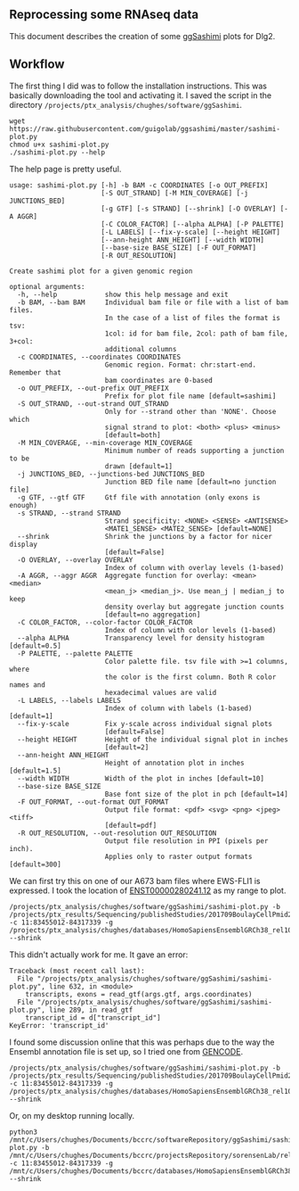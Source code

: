 ## Reprocessing some RNAseq data

This document describes the creation of some [ggSashimi](https://github.com/guigolab/ggsashimi) plots for Dlg2.

## Workflow

The first thing I did was to follow the installation instructions. This was basically downloading the tool and activating it. I saved the script in the directory `/projects/ptx_analysis/chughes/software/ggSashimi`.

```shell
wget https://raw.githubusercontent.com/guigolab/ggsashimi/master/sashimi-plot.py
chmod u+x sashimi-plot.py
./sashimi-plot.py --help
```

The help page is pretty useful.

```
usage: sashimi-plot.py [-h] -b BAM -c COORDINATES [-o OUT_PREFIX]
                       [-S OUT_STRAND] [-M MIN_COVERAGE] [-j JUNCTIONS_BED]
                       [-g GTF] [-s STRAND] [--shrink] [-O OVERLAY] [-A AGGR]
                       [-C COLOR_FACTOR] [--alpha ALPHA] [-P PALETTE]
                       [-L LABELS] [--fix-y-scale] [--height HEIGHT]
                       [--ann-height ANN_HEIGHT] [--width WIDTH]
                       [--base-size BASE_SIZE] [-F OUT_FORMAT]
                       [-R OUT_RESOLUTION]

Create sashimi plot for a given genomic region

optional arguments:
  -h, --help            show this help message and exit
  -b BAM, --bam BAM     Individual bam file or file with a list of bam files.
                        In the case of a list of files the format is tsv:
                        1col: id for bam file, 2col: path of bam file, 3+col:
                        additional columns
  -c COORDINATES, --coordinates COORDINATES
                        Genomic region. Format: chr:start-end. Remember that
                        bam coordinates are 0-based
  -o OUT_PREFIX, --out-prefix OUT_PREFIX
                        Prefix for plot file name [default=sashimi]
  -S OUT_STRAND, --out-strand OUT_STRAND
                        Only for --strand other than 'NONE'. Choose which
                        signal strand to plot: <both> <plus> <minus>
                        [default=both]
  -M MIN_COVERAGE, --min-coverage MIN_COVERAGE
                        Minimum number of reads supporting a junction to be
                        drawn [default=1]
  -j JUNCTIONS_BED, --junctions-bed JUNCTIONS_BED
                        Junction BED file name [default=no junction file]
  -g GTF, --gtf GTF     Gtf file with annotation (only exons is enough)
  -s STRAND, --strand STRAND
                        Strand specificity: <NONE> <SENSE> <ANTISENSE>
                        <MATE1_SENSE> <MATE2_SENSE> [default=NONE]
  --shrink              Shrink the junctions by a factor for nicer display
                        [default=False]
  -O OVERLAY, --overlay OVERLAY
                        Index of column with overlay levels (1-based)
  -A AGGR, --aggr AGGR  Aggregate function for overlay: <mean> <median>
                        <mean_j> <median_j>. Use mean_j | median_j to keep
                        density overlay but aggregate junction counts
                        [default=no aggregation]
  -C COLOR_FACTOR, --color-factor COLOR_FACTOR
                        Index of column with color levels (1-based)
  --alpha ALPHA         Transparency level for density histogram [default=0.5]
  -P PALETTE, --palette PALETTE
                        Color palette file. tsv file with >=1 columns, where
                        the color is the first column. Both R color names and
                        hexadecimal values are valid
  -L LABELS, --labels LABELS
                        Index of column with labels (1-based) [default=1]
  --fix-y-scale         Fix y-scale across individual signal plots
                        [default=False]
  --height HEIGHT       Height of the individual signal plot in inches
                        [default=2]
  --ann-height ANN_HEIGHT
                        Height of annotation plot in inches [default=1.5]
  --width WIDTH         Width of the plot in inches [default=10]
  --base-size BASE_SIZE
                        Base font size of the plot in pch [default=14]
  -F OUT_FORMAT, --out-format OUT_FORMAT
                        Output file format: <pdf> <svg> <png> <jpeg> <tiff>
                        [default=pdf]
  -R OUT_RESOLUTION, --out-resolution OUT_RESOLUTION
                        Output file resolution in PPI (pixels per inch).
                        Applies only to raster output formats [default=300]

```

We can first try this on one of our A673 bam files where EWS-FLI1 is expressed. I took the location of [ENST00000280241.12](http://uswest.ensembl.org/Homo_sapiens/Transcript/Summary?db=core;g=ENSG00000150672;r=11:83455012-85627922;t=ENST00000280241) as my range to plot.

```shell
/projects/ptx_analysis/chughes/software/ggSashimi/sashimi-plot.py -b /projects/ptx_results/Sequencing/publishedStudies/201709BoulayCellPmid28844694/SRR5217668.chr11.bam -c 11:83455012-84317339 -g /projects/ptx_analysis/chughes/databases/HomoSapiensEnsemblGRCh38_rel102/Homo_sapiens.GRCh38.102.gtf --shrink
```

This didn't actually work for me. It gave an error:

```
Traceback (most recent call last):
  File "/projects/ptx_analysis/chughes/software/ggSashimi/sashimi-plot.py", line 632, in <module>
    transcripts, exons = read_gtf(args.gtf, args.coordinates)
  File "/projects/ptx_analysis/chughes/software/ggSashimi/sashimi-plot.py", line 289, in read_gtf
    transcript_id = d["transcript_id"]
KeyError: 'transcript_id'
```

I found some discussion online that this was perhaps due to the way the Ensembl annotation file is set up, so I tried one from [GENCODE](https://www.gencodegenes.org/human/).

```
/projects/ptx_analysis/chughes/software/ggSashimi/sashimi-plot.py -b /projects/ptx_results/Sequencing/publishedStudies/201709BoulayCellPmid28844694/SRR5217668.chr11.bam -c 11:83455012-84317339 -g /projects/ptx_analysis/chughes/databases/HomoSapiensEnsemblGRCh38_rel102/gencode.v36.annotation.gtf --shrink
```

Or, on my desktop running locally.

```
python3 /mnt/c/Users/chughes/Documents/bccrc/softwareRepository/ggSashimi/sashimi-plot.py -b /mnt/c/Users/chughes/Documents/bccrc/projectsRepository/sorensenLab/relatedToDlg2/sequencing20201204_ewsFli1RnaSeqBoulayDataReprocessing/SRR5217668.chr11.bam -c 11:83455012-84317339 -g /mnt/c/Users/chughes/Documents/bccrc/databases/HomoSapiensEnsemblGRCh38_rel102/gencode.v36.annotation.gtf --shrink
```